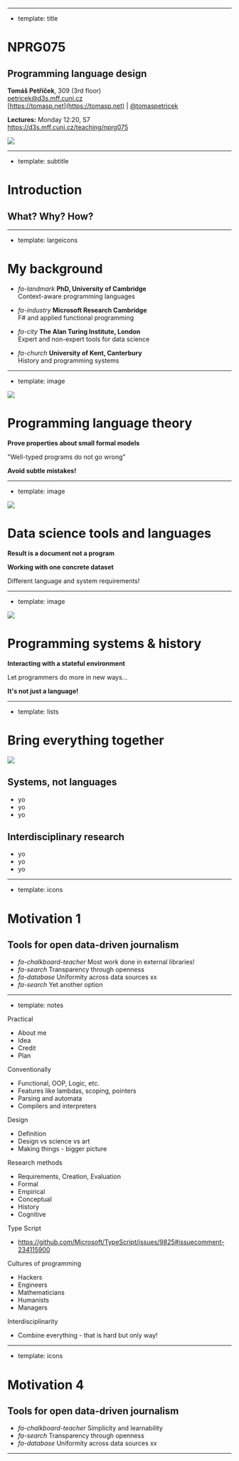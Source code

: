 *****************************************************************************************
- template: title

# NPRG075
## Programming language design


**Tomáš Petříček**, 309 (3rd floor)  
_<i class="fa fa-envelope"></i>_ [petricek@d3s.mff.cuni.cz](mailto:petricek@d3s.mff.cuni.cz)  
_<i class="fa-solid fa-circle-right"></i>_ [https://tomasp.net](https://tomasp.net) | [@tomaspetricek](http://twitter.com/tomaspetricek)

**Lectures:** Monday 12:20, S7  
_<i class="fa-solid fa-circle-right"></i>_ https://d3s.mff.cuni.cz/teaching/nprg075

<img src="img/qr.png" id="qr" />

*****************************************************************************************
- template: subtitle

# Introduction
## What? Why? How?

-----------------------------------------------------------------------------------------
- template: largeicons

# My background

- *fa-landmark* **PhD, University of Cambridge**  
  Context-aware programming languages

- *fa-industry* **Microsoft Research Cambridge**  
  F# and applied functional programming

- *fa-city* **The Alan Turing Institute, London**  
  Expert and non-expert tools for data science

- *fa-church* **University of Kent, Canterbury**  
  History and programming systems

-----------------------------------------------------------------------------------------
- template: image

![](img/intro/tapl.png)

# Programming language theory

**Prove properties about small formal models**

"Well-typed programs do not go wrong"

**Avoid subtle mistakes!**

-----------------------------------------------------------------------------------------
- template: image

![](img/intro/jupyter.png)

# Data science tools and languages

**Result is a document not a program**

**Working with one concrete dataset**

Different language and system requirements!

-----------------------------------------------------------------------------------------
- template: image

![](img/intro/smalltalk.png)

# Programming systems & history

**Interacting with a stateful environment**

Let programmers do more in new ways...

**It's not just a language!**

-----------------------------------------------------------------------------------------
- template: lists

# Bring everything together

![](yo.png)

## Systems, not languages

- yo
- yo
- yo

## Interdisciplinary research

- yo
- yo
- yo

*****************************************************************************************
- template: icons

# Motivation 1
## Tools for open data-driven journalism

- *fa-chalkboard-teacher*  Most work done in external libraries!
- *fa-search* Transparency through openness
- *fa-database* Uniformity across data sources xx
- *fa-search* Yet another option

*****************************************************************************************
- template: notes

Practical
- About me
- Idea
- Credit
- Plan

Conventionally
- Functional, OOP, Logic, etc.
- Features like lambdas, scoping, pointers
- Parsing and automata
- Compilers and interpreters

Design
- Definition
- Design vs science vs art
- Making things - bigger picture

Research methods
- Requirements, Creation, Evaluation
- Formal
- Empirical
- Conceptual
- History
- Cognitive

Type Script
- https://github.com/Microsoft/TypeScript/issues/9825#issuecomment-234115900

Cultures of programming
- Hackers
- Engineers
- Mathematicians
- Humanists
- Managers

Interdisciplinarity
- Combine everything - that is hard but only way!


*****************************************************************************************
- template: icons

# Motivation 4
## Tools for open data-driven journalism

- *fa-chalkboard-teacher* Simplicity and learnability
- *fa-search* Transparency through openness
- *fa-database* Uniformity across data sources xx

*****************************************************************************************
